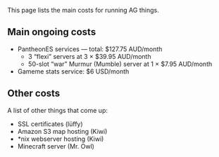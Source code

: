 This page lists the main costs for running AG things.

## Main ongoing costs

- PantheonES services — total: $127.75 AUD/month
  - 3 “flexi” servers at 3 × $39.95 AUD/month
  - 50-slot “war” Murmur (Mumble) server at 1 × $7.95 AUD/month
- Gameme stats service: $6 USD/month

## Other costs

A list of other things that come up:

- SSL certificates (lüffy)
- Amazon S3 map hosting (Kiwi)
- *nix webserver hosting (Kiwi)
- Minecraft server (Mr. Owl)